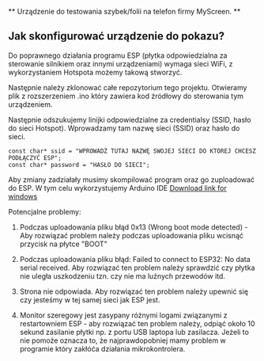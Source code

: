 ** Urządzenie do testowania szybek/folii na telefon firmy MyScreen. **

## **Jak skonfigurować urządzenie do pokazu?**

Do poprawnego działania programu ESP (płytka odpowiedzialna za sterowanie silnikiem oraz innymi urządzeniami) wymaga sieci WiFi, z wykorzystaniem Hotspota możemy takową stworzyć. 

Następnie należy zklonować całe repozytorium tego projektu. Otwieramy plik z rozszerzeniem .ino który zawiera kod źródłowy do sterowania tym urządzeniem. 

Następnie odszukujemy linijki odpowiedzialne za credentialsy (SSID, hasło do sieci Hotspot). Wprowadzamy tam nazwę sieci (SSID) oraz hasło do sieci. 

```
const char* ssid = "WPROWADŹ TUTAJ NAZWĘ SWOJEJ SIECI DO KTÓREJ CHCESZ PODŁĄCZYĆ ESP";
const char* password = "HASŁO DO SIECI";
```

Aby zmiany zadziałały musimy skompilować program oraz go zuploadować do ESP. W tym celu wykorzystujemy Arduino IDE [Download link for windows](https://downloads.arduino.cc/arduino-1.8.19-windows.exe)

Potencjalne problemy:

1. Podczas uploadowania pliku błąd 0x13 (Wrong boot mode detected) - Aby rozwiązać problem należy podczas uploadowania pliku wcisnąć przycisk na płytce "BOOT"

2. Podczas uploadowania pliku błąd: Failed to connect to ESP32: No data serial received. Aby rozwiązać ten problem należy sprawdzić czy płytka nie uległa uszkodzeniu tzn. czy nie ma luźnych przewodów itd.

3. Strona nie odpowiada. Aby rozwiązać ten problem należy upewnić się czy jesteśmy w tej samej sieci jak ESP jest.

4. Monitor szeregowy jest zasypany różnymi logami związanymi z restartowniem ESP - aby rozwiązać ten problem należy, odpiąć około 10 sekund zasilanie płytki np. z portu USB laptopa lub zasilacza. Jeżeli to nie pomoże oznacza to, że najprawdopobniej mamy problem w programie który zakłóća działania mikrokontrolera.

